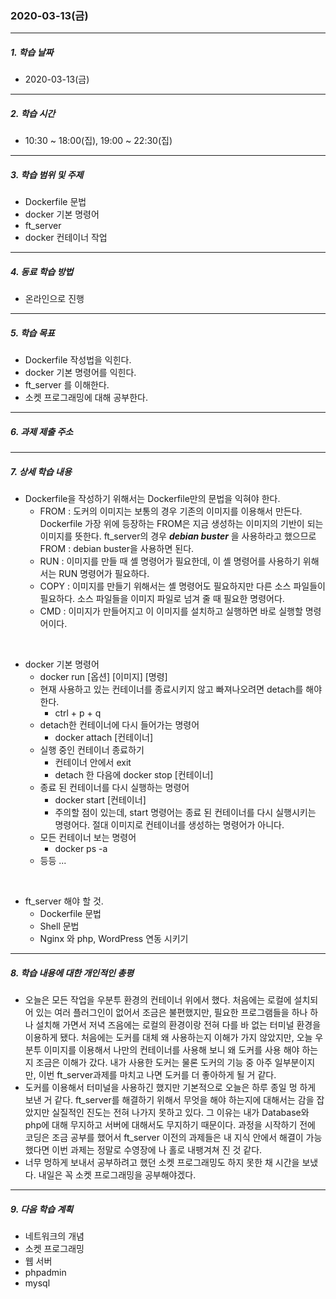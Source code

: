 ### 2020-03-13(금)

-----

##### 1. 학습 날짜

- 2020-03-13(금)

-----

##### 2. 학습 시간

- 10:30 ~ 18:00(집), 19:00 ~ 22:30(집)

-----

##### 3. 학습 범위 및 주제

- Dockerfile 문법
- docker 기본 명령어
- ft_server
- docker 컨테이너 작업

-----

##### 4. 동료 학습 방법

- 온라인으로 진행

-----

##### 5. 학습 목표

- Dockerfile 작성법을 익힌다.
- docker 기본 명령어를 익힌다.
- ft_server 를 이해한다.
- 소켓 프로그래밍에 대해 공부한다.

-----

##### 6. 과제 제출 주소

-----

##### 7. 상세 학습 내용

- Dockerfile을 작성하기 위해서는 Dockerfile만의 문법을 익혀야 한다.
  - FROM : 도커의 이미지는 보통의 경우 기존의 이미지를 이용해서 만든다. Dockerfile 가장 위에 등장하는 FROM은 지금 생성하는 이미지의 기반이 되는 이미지를 뜻한다. ft_server의 경우 ***debian buster*** 을 사용하라고 했으므로 FROM : debian buster을 사용하면 된다.
  - RUN : 이미지를 만들 때 셸 명령어가 필요한데, 이 셸 명령어를 사용하기 위해서는 RUN 명령어가 필요하다.
  - COPY : 이미지를 만들기 위해서는 셸 명령어도 필요하지만 다른 소스 파일들이 필요하다. 소스 파일들을 이미지 파일로 넘겨 줄 때 필요한 명령어다.
  - CMD : 이미지가 만들어지고 이 이미지를 설치하고 실행하면 바로 실행할 명령어이다.

<br>

- docker 기본 명령어
  - docker run [옵션] [이미지] [명령]
  - 현재 사용하고 있는 컨테이너를 종료시키지 않고 빠져나오려면 detach를 해야한다.
    - ctrl + p + q
  - detach한 컨테이너에 다시 들어가는 명령어
    - docker attach [컨테이너]
  - 실행 중인 컨테이너 종료하기
    - 컨테이너 안에서 exit
    - detach 한 다음에 docker stop [컨테이너]
  - 종료 된 컨테이너를 다시 실행하는 명령어
    - docker start [컨테이너]
    - 주의할 점이 있는데, start 명령어는 종료 된 컨테이너를 다시 실행시키는 명령어다. 절대 이미지로 컨테이너를 생성하는 명령어가 아니다.
  - 모든 컨테이너 보는 명령어
    - docker ps -a
  - 등등 ...  

<br>

- ft_server 해야 할 것.
  - Dockerfile 문법
  - Shell 문법
  - Nginx 와 php, WordPress 연동 시키기

-----

##### 8. 학습 내용에 대한 개인적인 총평

- 오늘은 모든 작업을 우분투 환경의 컨테이너 위에서 했다. 처음에는 로컬에 설치되어 있는 여러 플러그인이 없어서 조금은 불편했지만, 필요한 프로그램들을 하나 하나 설치해 가면서 저녁 즈음에는 로컬의 환경이랑 전혀 다를 바 없는 터미널 환경을 이용하게 됐다. 처음에는 도커를 대체 왜 사용하는지 이해가 가지 않았지만, 오늘 우분투 이미지를 이용해서 나만의 컨테이너를 사용해 보니 왜 도커를 사용 해야 하는지 조금은 이해가 갔다. 내가 사용한 도커는 물론 도커의 기능 중 아주 일부분이지만, 이번 ft_server과제를 마치고 나면 도커를 더 좋아하게 될 거 같다.
- 도커를 이용해서 터미널을 사용하긴 했지만 기본적으로 오늘은 하루 종일 멍 하게 보낸 거 같다. ft_server를 해결하기 위해서 무엇을 해야 하는지에 대해서는 감을 잡았지만 실질적인 진도는 전혀 나가지 못하고 있다. 그 이유는 내가 Database와 php에 대해 무지하고 서버에 대해서도 무지하기 때문이다. 과정을 시작하기 전에 코딩은 조금 공부를 했어서 ft_server 이전의 과제들은 내  지식 안에서 해결이 가능했다면 이번 과제는 정말로  수영장에 나 홀로 내팽겨쳐 진 것 같다. 
- 너무 멍하게 보내서 공부하려고 했던 소켓 프로그래밍도 하지 못한 채 시간을 보냈다. 내일은 꼭 소켓 프로그래밍을 공부해야겠다.

-----

##### 9. 다음 학습 계획

- 네트워크의 개념
- 소켓 프로그래밍
- 웹 서버
- phpadmin
- mysql